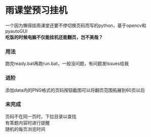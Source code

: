 # 雨课堂预习挂机
一个因为懒得挂雨课堂还要不停切换页码而写的python，基于opencv和pyautoGUI<br>
<b>吃饭的时候电脑不仅能挂机还能翻页，岂不美哉？</b>
<h3>用法</h3>
跑完ready.bat再跑run.bat，一般没问题，有问题发Issues给我
<h3>进阶</h3>
添加data内的PNG格式的页码按钮截图可以将翻页范围拓展到60页以后
<h3>未完成</h3>
页码不在同一页时，下拉目录以查找<br>
有答题内容时进行提醒<br>
随机的每页浏览时间